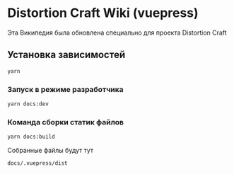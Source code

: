 # Distortion Craft Wiki (vuepress)

Эта Википедия была обновлена специально для проекта Distortion Craft

## Установка зависимостей

```bash
yarn
```

### Запуск в режиме разработчика

```bash
yarn docs:dev
```

### Команда сборки статик файлов

```bash
yarn docs:build
```

Собранные файлы будут тут

`docs/.vuepress/dist`
